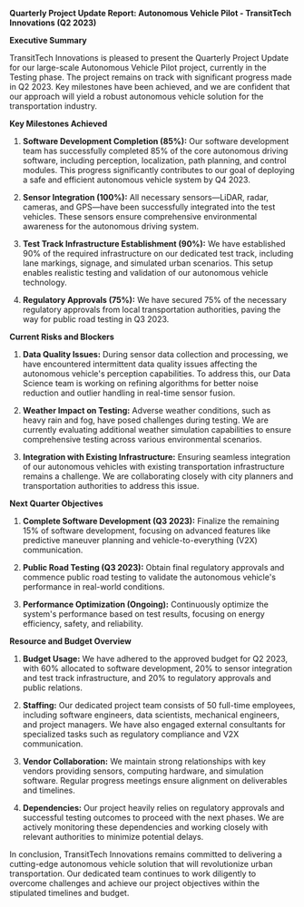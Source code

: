 **Quarterly Project Update Report: Autonomous Vehicle Pilot - TransitTech Innovations (Q2 2023)**

**Executive Summary**

TransitTech Innovations is pleased to present the Quarterly Project Update for our large-scale Autonomous Vehicle Pilot project, currently in the Testing phase. The project remains on track with significant progress made in Q2 2023. Key milestones have been achieved, and we are confident that our approach will yield a robust autonomous vehicle solution for the transportation industry.

**Key Milestones Achieved**

1. **Software Development Completion (85%):** Our software development team has successfully completed 85% of the core autonomous driving software, including perception, localization, path planning, and control modules. This progress significantly contributes to our goal of deploying a safe and efficient autonomous vehicle system by Q4 2023.

2. **Sensor Integration (100%):** All necessary sensors—LiDAR, radar, cameras, and GPS—have been successfully integrated into the test vehicles. These sensors ensure comprehensive environmental awareness for the autonomous driving system.

3. **Test Track Infrastructure Establishment (90%):** We have established 90% of the required infrastructure on our dedicated test track, including lane markings, signage, and simulated urban scenarios. This setup enables realistic testing and validation of our autonomous vehicle technology.

4. **Regulatory Approvals (75%):** We have secured 75% of the necessary regulatory approvals from local transportation authorities, paving the way for public road testing in Q3 2023.

**Current Risks and Blockers**

1. **Data Quality Issues:** During sensor data collection and processing, we have encountered intermittent data quality issues affecting the autonomous vehicle's perception capabilities. To address this, our Data Science team is working on refining algorithms for better noise reduction and outlier handling in real-time sensor fusion.

2. **Weather Impact on Testing:** Adverse weather conditions, such as heavy rain and fog, have posed challenges during testing. We are currently evaluating additional weather simulation capabilities to ensure comprehensive testing across various environmental scenarios.

3. **Integration with Existing Infrastructure:** Ensuring seamless integration of our autonomous vehicles with existing transportation infrastructure remains a challenge. We are collaborating closely with city planners and transportation authorities to address this issue.

**Next Quarter Objectives**

1. **Complete Software Development (Q3 2023):** Finalize the remaining 15% of software development, focusing on advanced features like predictive maneuver planning and vehicle-to-everything (V2X) communication.

2. **Public Road Testing (Q3 2023):** Obtain final regulatory approvals and commence public road testing to validate the autonomous vehicle's performance in real-world conditions.

3. **Performance Optimization (Ongoing):** Continuously optimize the system's performance based on test results, focusing on energy efficiency, safety, and reliability.

**Resource and Budget Overview**

1. **Budget Usage:** We have adhered to the approved budget for Q2 2023, with 60% allocated to software development, 20% to sensor integration and test track infrastructure, and 20% to regulatory approvals and public relations.

2. **Staffing:** Our dedicated project team consists of 50 full-time employees, including software engineers, data scientists, mechanical engineers, and project managers. We have also engaged external consultants for specialized tasks such as regulatory compliance and V2X communication.

3. **Vendor Collaboration:** We maintain strong relationships with key vendors providing sensors, computing hardware, and simulation software. Regular progress meetings ensure alignment on deliverables and timelines.

4. **Dependencies:** Our project heavily relies on regulatory approvals and successful testing outcomes to proceed with the next phases. We are actively monitoring these dependencies and working closely with relevant authorities to minimize potential delays.

In conclusion, TransitTech Innovations remains committed to delivering a cutting-edge autonomous vehicle solution that will revolutionize urban transportation. Our dedicated team continues to work diligently to overcome challenges and achieve our project objectives within the stipulated timelines and budget.